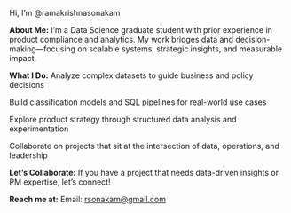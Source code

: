 Hi, I’m @ramakrishnasonakam

**About Me:**
I’m a Data Science graduate student with prior experience in product compliance and analytics. My work bridges data and decision-making—focusing on scalable systems, strategic insights, and measurable impact.

**What I Do:**
Analyze complex datasets to guide business and policy decisions

Build classification models and SQL pipelines for real-world use cases

Explore product strategy through structured data analysis and experimentation

Collaborate on projects that sit at the intersection of data, operations, and leadership

**Let’s Collaborate:**
If you have a project that needs data-driven insights or PM expertise, let’s connect!

**Reach me at:**
Email: rsonakam@gmail.com

